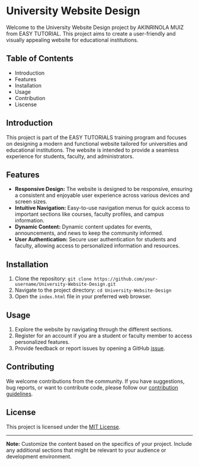 # University Website Design

Welcome to the University Website Design project by AKINRINOLA MUIZ from EASY TUTORIAL. This project aims to create a user-friendly and visually appealing website for educational institutions.

## Table of Contents
- Introduction
- Features
- Installation
- Usage
- Contribution
- Liscense
  
## Introduction
This project is part of the EASY TUTORIALS training program and focuses on designing a modern and functional website tailored for universities and educational institutions. The website is intended to provide a seamless experience for students, faculty, and administrators.

## Features
- **Responsive Design:** The website is designed to be responsive, ensuring a consistent and enjoyable user experience across various devices and screen sizes.
- **Intuitive Navigation:** Easy-to-use navigation menus for quick access to important sections like courses, faculty profiles, and campus information.
- **Dynamic Content:** Dynamic content updates for events, announcements, and news to keep the community informed.
- **User Authentication:** Secure user authentication for students and faculty, allowing access to personalized information and resources.

## Installation
1. Clone the repository: `git clone https://github.com/your-username/University-Website-Design.git`
2. Navigate to the project directory: `cd University-Website-Design`
3. Open the `index.html` file in your preferred web browser.

## Usage
1. Explore the website by navigating through the different sections.
2. Register for an account if you are a student or faculty member to access personalized features.
3. Provide feedback or report issues by opening a GitHub [issue](https://github.com/muizAyomide/University-Website-Design/issues).

## Contributing
We welcome contributions from the community. If you have suggestions, bug reports, or want to contribute code, please follow our [contribution guidelines](CONTRIBUTING.md).

## License
This project is licensed under the [MIT License](LICENSE).

---

**Note:** Customize the content based on the specifics of your project. Include any additional sections that might be relevant to your audience or development environment.

